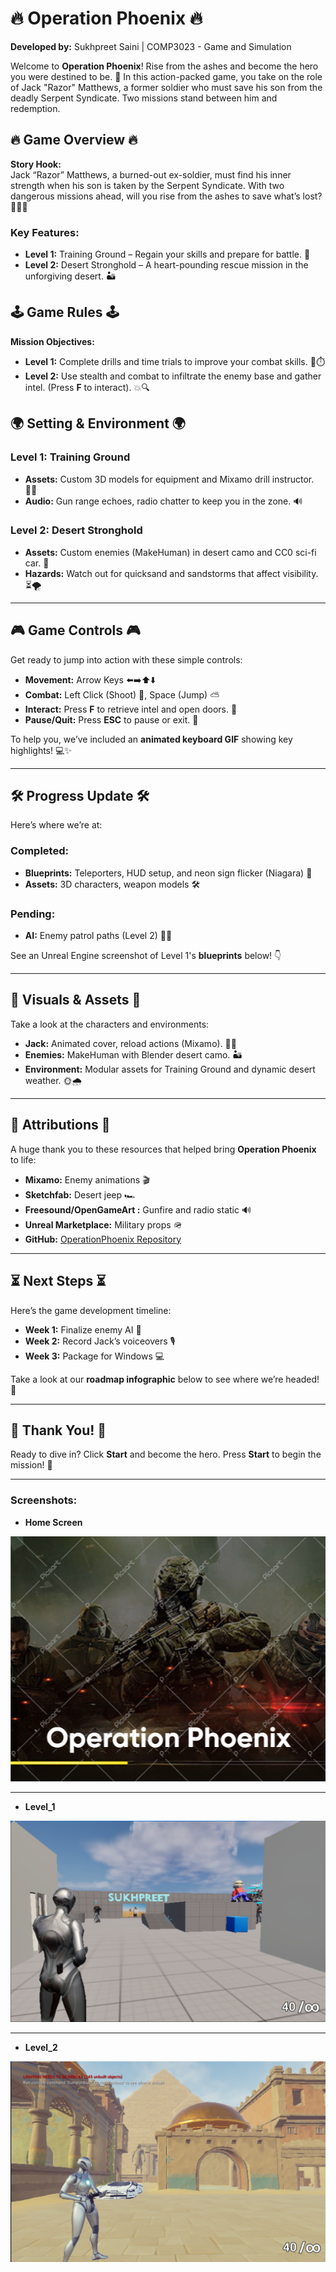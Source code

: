 # 🔥 **Operation Phoenix** 🔥

**Developed by:** Sukhpreet Saini | COMP3023 - Game and Simulation

Welcome to **Operation Phoenix**! Rise from the ashes and become the hero you were destined to be. 🌟 In this action-packed game, you take on the role of Jack "Razor" Matthews, a former soldier who must save his son from the deadly Serpent Syndicate. Two missions stand between him and redemption.

## 🔥 **Game Overview** 🔥

**Story Hook:**  
Jack “Razor” Matthews, a burned-out ex-soldier, must find his inner strength when his son is taken by the Serpent Syndicate. With two dangerous missions ahead, will you rise from the ashes to save what’s lost? 🦸‍♂️🔥

### Key Features:
- **Level 1:** Training Ground – Regain your skills and prepare for battle. 💪
- **Level 2:** Desert Stronghold – A heart-pounding rescue mission in the unforgiving desert. 🏜️

## 🕹️ **Game Rules** 🕹️

**Mission Objectives:**

- **Level 1:** Complete drills and time trials to improve your combat skills. 🎯⏱️
- **Level 2:** Use stealth and combat to infiltrate the enemy base and gather intel. (Press **F** to interact). 💥🔍

## 🌍 **Setting & Environment** 🌍

### **Level 1: Training Ground**  
- **Assets:** Custom 3D models for equipment and Mixamo drill instructor. 🏋️‍♂️  
- **Audio:** Gun range echoes, radio chatter to keep you in the zone. 🔊

### **Level 2: Desert Stronghold**  
- **Assets:** Custom enemies (MakeHuman) in desert camo and CC0 sci-fi car. 🚙  
- **Hazards:** Watch out for quicksand and sandstorms that affect visibility. ⏳🌪️

---

## 🎮 **Game Controls** 🎮

Get ready to jump into action with these simple controls:

- **Movement:** Arrow Keys ⬅️➡️⬆️⬇️
- **Combat:** Left Click (Shoot) 🔫, Space (Jump) ⛅️
- **Interact:** Press **F** to retrieve intel and open doors. 🔑
- **Pause/Quit:** Press **ESC** to pause or exit. 🚪

To help you, we’ve included an **animated keyboard GIF** showing key highlights! 💻✨

---

## 🛠️ **Progress Update** 🛠️

Here’s where we’re at:

### Completed:
- **Blueprints:** Teleporters, HUD setup, and neon sign flicker (Niagara) 🔧  
- **Assets:** 3D characters, weapon models 🛠️

### Pending:
- **AI:** Enemy patrol paths (Level 2) 🕵️‍♂️ 

See an Unreal Engine screenshot of Level 1's **blueprints** below! 👇

---

## 👾 **Visuals & Assets** 👾

Take a look at the characters and environments:

- **Jack:** Animated cover, reload actions (Mixamo). 👨‍🚒  
- **Enemies:** MakeHuman with Blender desert camo. 🏜️  
- **Environment:** Modular assets for Training Ground and dynamic desert weather. 🌞🌧️

---

## 📝 **Attributions** 📝

A huge thank you to these resources that helped bring **Operation Phoenix** to life:

- **Mixamo:** Enemy animations 🎬  
- **Sketchfab:** Desert jeep 🏎️  
- **Freesound/OpenGameArt :** Gunfire and radio static 🔊  
- **Unreal Marketplace:** Military props 🪖  
- **GitHub:** [OperationPhoenix Repository](https://github.com/SUKH2022/OperationPhoenix)

---

## ⏳ **Next Steps** ⏳

Here’s the game development timeline:

- **Week 1:** Finalize enemy AI 🧠  
- **Week 2:** Record Jack’s voiceovers 🎙️  
- **Week 3:** Package for Windows 💻

Take a look at our **roadmap infographic** below to see where we’re headed! 📅

---

## 🙏 **Thank You!** 🙏

Ready to dive in? Click **Start** and become the hero. Press **Start** to begin the mission! 🚀

---

### **Screenshots:**
- **Home Screen**

![Home Page](./Content/Splash/EdSplash.png)

----
- **Level_1**

![Level_1](./Content/Splash/Screenshot%202025-04-08%20063824.png)

---
- **Level_2**

![Level_2](./Content/Splash/Screenshot%202025-04-08%20063923.png)
